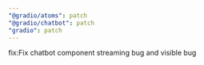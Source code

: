 ```yaml
---
"@gradio/atoms": patch
"@gradio/chatbot": patch
"gradio": patch
---
```


fix:Fix chatbot component streaming bug and visible bug
